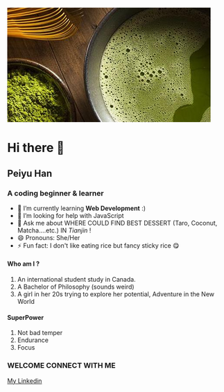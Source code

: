 ![Banner](_readme/matcha.jpg)

# Hi there 👋

## Peiyu Han
### A coding beginner & learner

- 🌱 I’m currently learning **Web Development** :)
- 🤔 I’m looking for help with JavaScript
- 💬 Ask me about WHERE COULD FIND BEST DESSERT (Taro, Coconut, Matcha....etc.) IN *Tianjin* !
- 😄 Pronouns: She/Her
- ⚡ Fun fact: I don't like eating rice but fancy sticky rice 😋

####  Who am I ?
1. An international student study in Canada.
2. A Bachelor of Philosophy (sounds weird)
3. A girl in her 20s trying to explore her potential, Adventure in the New World

####  SuperPower
1. Not bad temper
2. Endurance
3. Focus

### WELCOME CONNECT WITH ME
[My Linkedin](https://www.linkedin.com/in/peiyu-han-762337233/)
     
